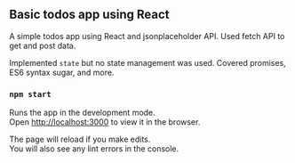 ## Basic todos app using React

A simple todos app using React and jsonplaceholder API. Used fetch API to get and post data.

Implemented `state` but no state management was used. Covered promises, ES6 syntax sugar, and more.

### `npm start`

Runs the app in the development mode.<br />
Open [http://localhost:3000](http://localhost:3000) to view it in the browser.

The page will reload if you make edits.<br />
You will also see any lint errors in the console.
